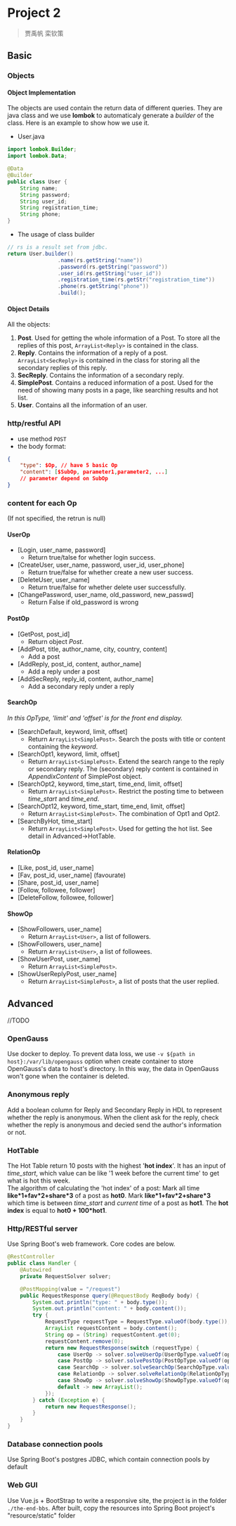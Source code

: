 # Project 2
>
>贾禹帆 栾钦策  

## Basic
### Objects
#### Object Implementation
The objects are used contain the return data of different queries. They are java class and we use **lombok** to automaticaly generate a *builder* of the class. Here is an example to show how we use it.
- User.java
```java
import lombok.Builder;
import lombok.Data;

@Data
@Builder
public class User {
    String name;
    String password;
    String user_id;
    String registration_time;
    String phone;
}
```
- The usage of class builder
```java
// rs is a result set from jdbc.
return User.builder()
                .name(rs.getString("name"))
                .password(rs.getString("password"))
                .user_id(rs.getString("user_id"))
                .registration_time(rs.getStr("registration_time"))
                .phone(rs.getString("phone"))
                .build();
``` 
#### Object Details
All the objects:
1. **Post**. Used for getting the whole information of a Post. To store all the replies of this post,  ```ArrayList<Reply>``` is contained in the class.
2. **Reply**. Contains the information of a reply of a post. ```ArrayList<SecReply>``` is contained in the class for storing all the secondary replies of this reply.
3. **SecReply**.  Contains the information of a secondary reply.
4. **SimplePost**. Contains a reduced information of a post. Used for the need of showing many posts in a page, like searching results and hot list. 
5. **User**. Contains all the information of an user.

### http/restful API

- use method `POST`
- the body format:

```json
{
    "type": $Op, // have 5 basic Op
    "content": [$SubOp, parameter1,parameter2, ...] 
    // parameter depend on SubOp
}
```

### content for each Op
(If not specified, the retrun is null)
#### UserOp

- [Login, user_name, password]
  - Return true/talse for whether login success.
- [CreateUser, user_name, password, user_id, user_phone]
  - Return true/false for whether create a new user success.
- [DeleteUser, user_name]
  - Return true/false for whether delete user successfully.
- [ChangePassword, user_name, old_password, new_passwd]
  - Return False if old_password is wrong
  
#### PostOp

- [GetPost, post_id]
  - Return object *Post*.
- [AddPost, title, author_name, city, country, content]
  - Add a post
- [AddReply, post_id, content, author_name]
  - Add a reply under a post
- [AddSecReply, reply_id, content, author_name]
  - Add a secondary reply under a reply

#### SearchOp
*In this OpType, 'limit' and 'offset' is for the front end display.* 
- [SearchDefault, keyword, limit, offset]
  - Return ```ArrayList<SimplePost>```. Search the posts with title or content containing the *keyword*.
- [SearchOpt1, keyword, limit, offset]
  - Return ```ArrayList<SimplePost>```. Extend the search range to the reply or secondary reply. The (secondary) reply content is contained in *AppendixContent* of SimplePost object.
- [SearchOpt2, keyword, time_start, time_end, limit, offset]
  - Return ```ArrayList<SimplePost>```. Restrict the posting time to between *time_start* and *time_end*.
- [SearchOpt12, keyword, time_start, time_end, limit, offset]
  - Return ```ArrayList<SimplePost>```. The combination of Opt1 and Opt2.
- [SearchByHot, time_start]
  - Return ```ArrayList<SimplePost>```. Used for getting the hot list. See detail in Advanced->HotTable.
#### RelationOp

- [Like, post_id, user_name]
- [Fav, post_id, user_name] (favourate)
- [Share, post_id, user_name]
- [Follow, followee, follower]
- [DeleteFollow, followee, follower]
  
#### ShowOp

- [ShowFollowers, user_name]
  - Return ```ArrayList<User>```, a list of followers.
- [ShowFollowers, user_name]
  - Return ```ArrayList<User>```, a list of followees.
- [ShowUserPost, user_name]
  - Return ```ArrayList<SimplePost>```.
- [ShowUserReplyPost, user_name]
  - Return ```ArrayList<SimplePost>```, a list of posts that the user replied.

## Advanced

//TODO

### OpenGauss

Use docker to deploy. To prevent data loss, we use `-v ${path in host}:/var/lib/opengauss` option when create container to store OpenGauss's data to host's directory. In this way, the data in OpenGauss won't gone when the container is deleted.

### Anonymous reply

Add a boolean column for Reply and Secondary Reply in HDL to represent whether the reply is anonymous. When the client ask for the reply, check whether the reply is anonymous and decied send the author's information or not.

### HotTable

The Hot Table return 10 posts with the highest '**hot index**'. It has an input of *time_start*, which value can be like '1 week before the current time' to get what is hot this week.  
The algorithm of calculating the 'hot index' of a post: Mark all time **like\*1+fav\*2+share\*3** of a post as **hot0**. Mark **like\*1+fav\*2+share\*3** which time is between *time_start* and *current time* of a post as **hot1**. The **hot index** is equal to **hot0 + 100\*hot1**.

### Http/RESTful server

Use Spring Boot's web framework. Core codes are below.

```java
@RestController
public class Handler {
    @Autowired
    private RequestSolver solver;

    @PostMapping(value = "/request")
    public RequestResponse query(@RequestBody ReqBody body) {
        System.out.println("type: " + body.type());
        System.out.println("content: " + body.content());
        try {
            RequestType requestType = RequestType.valueOf(body.type());
            ArrayList requestContent = body.content();
            String op = (String) requestContent.get(0);
            requestContent.remove(0);
            return new RequestResponse(switch (requestType) {
                case UserOp -> solver.solveUserOp(UserOpType.valueOf(op), requestContent);
                case PostOp -> solver.solvePostOp(PostOpType.valueOf(op), requestContent);
                case SearchOp -> solver.solveSearchOp(SearchOpType.valueOf(op), requestContent);
                case RelationOp -> solver.solveRelationOp(RelationOpType.valueOf(op), requestContent);
                case ShowOp -> solver.solveShowOp(ShowOpType.valueOf(op), requestContent);
                default -> new ArrayList();
            });
        } catch (Exception e) {
            return new RequestResponse();
        }
    }
}
```

### Database connection pools

Use Spring Boot's postgres JDBC, which contain connection pools by default

### Web GUI

Use Vue.js + BootStrap to write a responsive site, the project is in the folder `./the-end-bbs`. After built, copy the resources into Spring Boot project's "resource/static" folder

